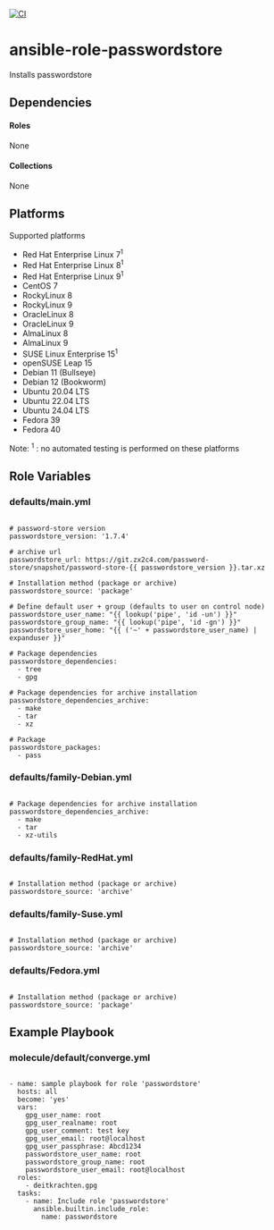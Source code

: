 [![CI](https://github.com/de-it-krachten/ansible-role-passwordstore/workflows/CI/badge.svg?event=push)](https://github.com/de-it-krachten/ansible-role-passwordstore/actions?query=workflow%3ACI)


# ansible-role-passwordstore

Installs passwordstore 



## Dependencies

#### Roles
None

#### Collections
None

## Platforms

Supported platforms

- Red Hat Enterprise Linux 7<sup>1</sup>
- Red Hat Enterprise Linux 8<sup>1</sup>
- Red Hat Enterprise Linux 9<sup>1</sup>
- CentOS 7
- RockyLinux 8
- RockyLinux 9
- OracleLinux 8
- OracleLinux 9
- AlmaLinux 8
- AlmaLinux 9
- SUSE Linux Enterprise 15<sup>1</sup>
- openSUSE Leap 15
- Debian 11 (Bullseye)
- Debian 12 (Bookworm)
- Ubuntu 20.04 LTS
- Ubuntu 22.04 LTS
- Ubuntu 24.04 LTS
- Fedora 39
- Fedora 40

Note:
<sup>1</sup> : no automated testing is performed on these platforms

## Role Variables
### defaults/main.yml
<pre><code>
# password-store version
passwordstore_version: '1.7.4'

# archive url
passwordstore_url: https://git.zx2c4.com/password-store/snapshot/password-store-{{ passwordstore_version }}.tar.xz

# Installation method (package or archive)
passwordstore_source: 'package'

# Define default user + group (defaults to user on control node)
passwordstore_user_name: "{{ lookup('pipe', 'id -un') }}"
passwordstore_group_name: "{{ lookup('pipe', 'id -gn') }}"
passwordstore_user_home: "{{ ('~' + passwordstore_user_name) | expanduser }}"

# Package dependencies
passwordstore_dependencies:
  - tree
  - gpg

# Package dependencies for archive installation
passwordstore_dependencies_archive:
  - make
  - tar
  - xz

# Package
passwordstore_packages:
  - pass
</pre></code>

### defaults/family-Debian.yml
<pre><code>
# Package dependencies for archive installation
passwordstore_dependencies_archive:
  - make
  - tar
  - xz-utils
</pre></code>

### defaults/family-RedHat.yml
<pre><code>
# Installation method (package or archive)
passwordstore_source: 'archive'
</pre></code>

### defaults/family-Suse.yml
<pre><code>
# Installation method (package or archive)
passwordstore_source: 'archive'
</pre></code>

### defaults/Fedora.yml
<pre><code>
# Installation method (package or archive)
passwordstore_source: 'package'
</pre></code>




## Example Playbook
### molecule/default/converge.yml
<pre><code>
- name: sample playbook for role 'passwordstore'
  hosts: all
  become: 'yes'
  vars:
    gpg_user_name: root
    gpg_user_realname: root
    gpg_user_comment: test key
    gpg_user_email: root@localhost
    gpg_user_passphrase: Abcd1234
    passwordstore_user_name: root
    passwordstore_group_name: root
    passwordstore_user_email: root@localhost
  roles:
    - deitkrachten.gpg
  tasks:
    - name: Include role 'passwordstore'
      ansible.builtin.include_role:
        name: passwordstore
</pre></code>
